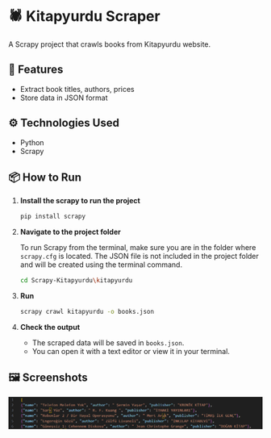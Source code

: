 # 🕷️ Kitapyurdu Scraper

A Scrapy project that crawls books from Kitapyurdu website.

## 🚀 Features

- Extract book titles, authors, prices
- Store data in JSON format

## ⚙️ Technologies Used

- Python
- Scrapy

## 📦 How to Run

1. **Install the scrapy to run the project**

    ```bash
    pip install scrapy
    ```

2. **Navigate to the project folder**

    To run Scrapy from the terminal, make sure you are in the folder where `scrapy.cfg` is located. The JSON file is not included in the project folder and will be created using the terminal command.

    ```bash
    cd Scrapy-Kitapyurdu\kitapyurdu 
    ```
    
3. **Run**

    ```bash
    scrapy crawl kitapyurdu -o books.json
    ```

4. **Check the output**

    - The scraped data will be saved in `books.json`.
    - You can open it with a text editor or view it in your terminal.

## 🖼️ Screenshots

![Scrapy Output](screenshots/output.png)


